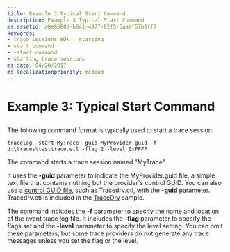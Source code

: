 ```yaml
---
title: Example 3 Typical Start Command
description: Example 3 Typical Start Command
ms.assetid: a0e8580d-b841-4077-82f5-6aaef57b0ff7
keywords:
- trace sessions WDK , starting
- start command
- -start command
- starting trace sessions
ms.date: 04/20/2017
ms.localizationpriority: medium
---
```


# Example 3: Typical Start Command

## <span id="ddk_typical_start_command_tools"></span><span id="DDK_TYPICAL_START_COMMAND_TOOLS"></span>

The following command format is typically used to start a trace session:

```
tracelog -start MyTrace -guid MyProvider.guid -f d:\traces\testtrace.etl -flag 2 -level 0xFFFF
```

The command starts a trace session named "MyTrace".

It uses the **-guid** parameter to indicate the MyProvider.guid file, a simple text file that contains nothing but the provider's control GUID. You can also use a [control GUID file](control-guid-file.md), such as Tracedrv.ctl, with the **-guid** parameter. Tracedrv.ctl is included in the [TraceDrv](/samples/microsoft/windows-driver-samples/tracedrv/) sample.

The command includes the **-f** parameter to specify the name and location of the event trace log file. It includes the **-flag** parameter to specify the flags set and the **-level** parameter to specify the level setting. You can omit these parameters, but some trace providers do not generate any trace messages unless you set the flag or the level.